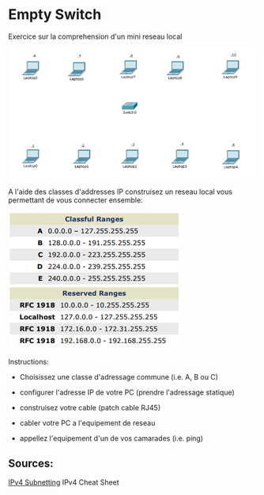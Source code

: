 # Empty Switch


Exercice sur la comprehension d'un mini reseau local

![alt tag](./EmptySwitch.png)

A l'aide des classes d'addresses IP construisez un reseau local vous permettant de vous connecter ensemble:

![alt tag](./LAN-Ranges.png)

Instructions:

* Choisissez une classe d'adressage commune (i.e. A, B ou C)

* configurer l'adresse IP de votre PC (prendre l'adressage statique)

* construisez votre cable (patch cable RJ45)

* cabler votre PC a l'equipement de reseau

* appellez l'equipement d'un de vos camarades (i.e. ping)

## Sources:

[IPv4 Subnetting](http://packetlife.net/media/library/15/IPv4_Subnetting.pdf) IPv4 Cheat Sheet




